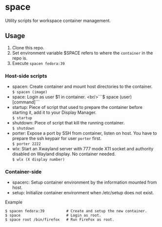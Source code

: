 # space
Utility scripts for workspace container management.

## Usage

1) Clone this repo.
2) Set environment variable $SPACE refers to where the ```container``` in the repo is.
3) Execute ```spacen fedora:39```

### Host-side scripts
- spacen: Create container and mount host directories to the container.
  <br/>```$ spacen (image)```
- space: Login as user $1 in container.
  <br/>```$ space (user) [command]```
- startup: Piece of script that used to prepare the container before starting it, add it to your Display Manager.
  <br/>```$ startup```
- shutdown: Piece of script that kill the running container.
  <br/>```$ shutdown```
- porter: Expose a port by SSH from container, listen on host. You have to prepare the ssh keypair for user ```porter``` first.
  <br/>```$ porter 2222```
- wlx: Start an Xwayland server with 777 mode X11 socket and authority disabled on Wayland display. No container needed.
  <br/>```$ wlx (X display number)```

### Container-side
- spacerc: Setup container environment by the information mounted from host.
- setup: Initialize container environment when /etc/setup does not exist.

Example
```shell
$ spacen fedora:39          # Create and setup the new container.
$ space                     # Login as root.
$ space root /bin/firefox   # Run FireFox as root.
```
